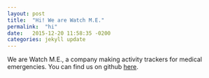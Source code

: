 ```yaml
---
layout: post
title:  "Hi! We are Watch M.E."
permalink:  "hi"
date:   2015-12-20 11:58:35 -0200
categories: jekyll update
---
```


We are Watch M.E., a company making activity trackers for medical emergencies. You can find us on github [here](https://github.com/watch-m-e).